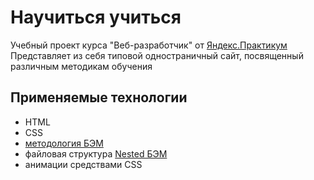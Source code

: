 # **Научиться учиться**

Учебный проект курса "Веб-разработчик" от [Яндекс.Практикум](https://practicum.yandex.ru/)
Представляет из себя типовой одностраничный сайт, посвященный различным методикам обучения

## Применяемые технологии
* HTML
* CSS
* [методология БЭМ](https://ru.bem.info/)
* файловая структура [Nested БЭМ](https://ru.bem.info/methodology/filestructure/#nested)
* анимации средствами CSS
